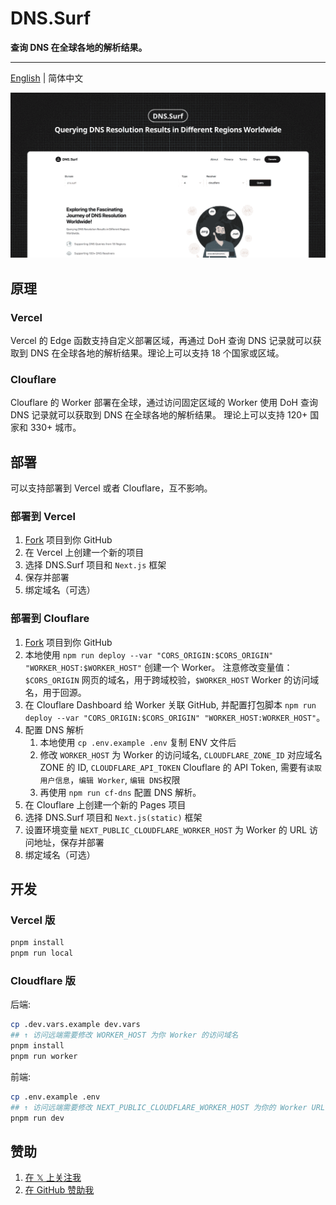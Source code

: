 # DNS.Surf

**查询 DNS 在全球各地的解析结果。**

---

[English](./README.md) | 简体中文

![DNS.Surf](./public/banner.png)

## 原理

### Vercel

Vercel 的 Edge 函数支持自定义部署区域，再通过 DoH 查询 DNS 记录就可以获取到 DNS 在全球各地的解析结果。理论上可以支持 18 个国家或区域。

### Clouflare

Clouflare 的 Worker 部署在全球，通过访问固定区域的 Worker 使用 DoH 查询 DNS 记录就可以获取到 DNS 在全球各地的解析结果。 理论上可以支持 120+ 国家和 330+ 城市。

## 部署

可以支持部署到 Vercel 或者 Clouflare，互不影响。

### 部署到 Vercel

1. [Fork](https://github.com/ccbikai/DNS.Surf/fork) 项目到你 GitHub
2. 在 Vercel 上创建一个新的项目
3. 选择 DNS.Surf 项目和 `Next.js` 框架
4. 保存并部署
5. 绑定域名（可选）

### 部署到 Clouflare

1. [Fork](https://github.com/ccbikai/DNS.Surf/fork) 项目到你 GitHub
2. 本地使用 `npm run deploy --var "CORS_ORIGIN:$CORS_ORIGIN" "WORKER_HOST:$WORKER_HOST"` 创建一个 Worker。 注意修改变量值： `$CORS_ORIGIN` 网页的域名，用于跨域校验，`$WORKER_HOST` Worker 的访问域名，用于回源。
3. 在 Clouflare Dashboard 给 Worker 关联 GitHub, 并配置打包脚本 `npm run deploy --var "CORS_ORIGIN:$CORS_ORIGIN" "WORKER_HOST:WORKER_HOST"`。
4. 配置 DNS 解析
   1. 本地使用 `cp .env.example .env` 复制 ENV 文件后
   2. 修改 `WORKER_HOST` 为 Worker 的访问域名, `CLOUDFLARE_ZONE_ID` 对应域名 ZONE 的 ID, `CLOUDFLARE_API_TOKEN` Clouflare 的 API Token, 需要有`读取用户信息`，`编辑 Worker`, `编辑 DNS`权限
   3. 再使用 `npm run cf-dns` 配置 DNS 解析。
5. 在 Clouflare 上创建一个新的 Pages 项目
6. 选择 DNS.Surf 项目和 `Next.js(static)` 框架
7. 设置环境变量 `NEXT_PUBLIC_CLOUDFLARE_WORKER_HOST` 为 Worker 的 URL 访问地址，保存并部署
8. 绑定域名（可选）

## 开发

### Vercel 版

```sh
pnpm install
pnpm run local
```

### Cloudflare 版

后端:

```sh
cp .dev.vars.example dev.vars
## ↑ 访问远端需要修改 WORKER_HOST 为你 Worker 的访问域名
pnpm install
pnpm run worker
```

前端:

```sh
cp .env.example .env
## ↑ 访问远端需要修改 NEXT_PUBLIC_CLOUDFLARE_WORKER_HOST 为你的 Worker URL 访问地址
pnpm run dev
```

## 赞助

1. [在 𝕏 上关注我](https://x.com/ccbikai)
2. [在 GitHub 赞助我](https://github.com/sponsors/ccbikai)
